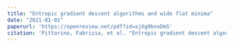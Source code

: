 ```yaml
---
title: "Entropic gradient descent algorithms and wide flat minima"
date: "2021-01-01"
paperurl: 'https://openreview.net/pdf?id=xjXg0bnoDmS'
citation: 'Pittorino, Fabrizio, et al. "Entropic gradient descent algorithms and wide flat minima." arXiv preprint arXiv:2006.07897 (2021) (ICLR)'
---
```

